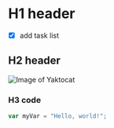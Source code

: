 # H1 header
- [x] add task list
## H2 header
![Image of Yaktocat](https://octodex.github.com/images/yaktocat.png)
### H3 code
``` javascript
var myVar = "Hello, world!";
```
